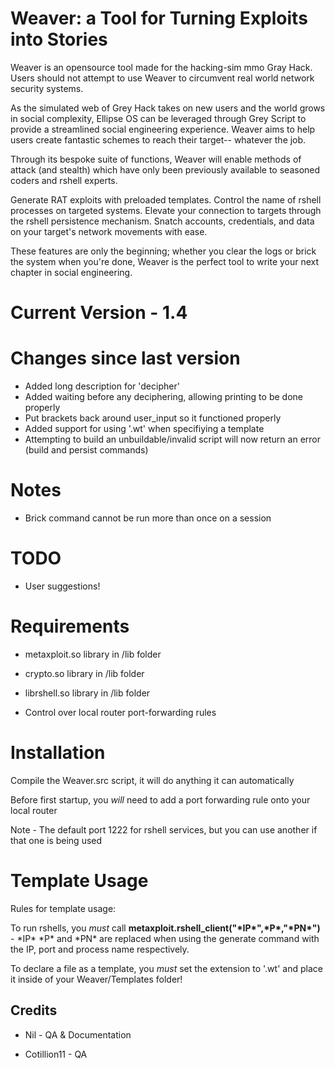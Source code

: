 # Weaver: a Tool for Turning Exploits into Stories

Weaver is an opensource tool made for the hacking-sim mmo Gray Hack. Users should not attempt to use Weaver
to circumvent real world network security systems. 

As the simulated web of Grey Hack takes on new users and the world grows in social complexity, Ellipse OS
can be leveraged through Grey Script to provide a streamlined social engineering experience. Weaver aims to
help users create fantastic schemes to reach their target-- whatever the job.

Through its bespoke suite of functions, Weaver will enable methods of attack (and stealth) which have only
been previously available to seasoned coders and rshell experts. 

Generate RAT exploits with preloaded templates.
Control the name of rshell processes on targeted systems.
Elevate your connection to targets through the rshell persistence mechanism.
Snatch accounts, credentials, and data on your target's network movements with ease.

These features are only the beginning; whether you clear the logs or brick the system when you're done,
Weaver is the perfect tool to write your next chapter in social engineering.

# Current Version - 1.4


# Changes since last version
 - Added long description for 'decipher'
 - Added waiting before any deciphering, allowing printing to be done properly
 - Put brackets back around user_input so it functioned properly
 - Added support for using '.wt' when specifiying a template
 - Attempting to build an unbuildable/invalid script will now return an error (build and persist commands)


# Notes
 - Brick command cannot be run more than once on a session

# TODO
 - User suggestions!


# Requirements
 - metaxploit.so library in /lib folder

 - crypto.so library in /lib folder

 - librshell.so library in /lib folder

 - Control over local router port-forwarding rules


# Installation
Compile the Weaver.src script, it will do anything it can automatically

Before first startup, you *will* need to add a port forwarding rule onto your local router

Note - The default port 1222 for rshell services, but you can use another if that one is being used

# Template Usage
Rules for template usage:

To run rshells, you *must* call **metaxploit.rshell_client("\*IP\*",\*P\*,"\*PN\*")** - \*IP\* \*P\* and \*PN\* are replaced when using the generate command with the IP, port and process name respectively.

To declare a file as a template, you *must* set the extension to '.wt' and place it inside of your Weaver/Templates folder!

## Credits

+ Nil - QA & Documentation

+ Cotillion11 - QA
